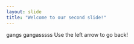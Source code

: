 ```yaml
---
layout: slide
title: "Welcome to our second slide!"
---
```

gangs gangasssss
Use the left arrow to go back!
